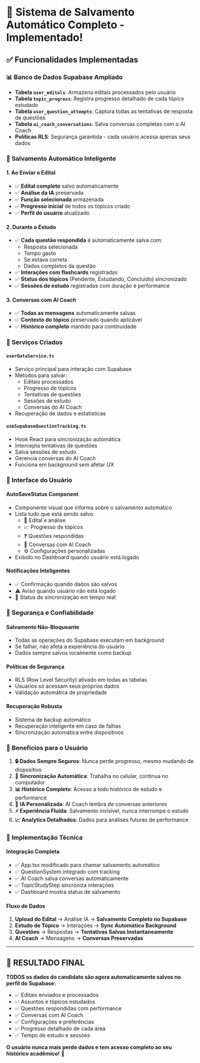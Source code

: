 # 🚀 Sistema de Salvamento Automático Completo - Implementado!

## ✅ Funcionalidades Implementadas

### 📊 **Banco de Dados Supabase Ampliado**
- **Tabela `user_editals`**: Armazena editais processados pelo usuário
- **Tabela `topic_progress`**: Registra progresso detalhado de cada tópico estudado
- **Tabela `user_question_attempts`**: Captura todas as tentativas de resposta de questões
- **Tabela `ai_coach_conversations`**: Salva conversas completas com o AI Coach
- **Políticas RLS**: Segurança garantida - cada usuário acessa apenas seus dados

### 🔄 **Salvamento Automático Inteligente**

#### **1. Ao Enviar o Edital**
- ✅ **Edital completo** salvo automaticamente
- ✅ **Análise da IA** preservada 
- ✅ **Função selecionada** armazenada
- ✅ **Progresso inicial** de todos os tópicos criado
- ✅ **Perfil do usuário** atualizado

#### **2. Durante o Estudo**
- ✅ **Cada questão respondida** é automaticamente salva com:
  - Resposta selecionada
  - Tempo gasto
  - Se estava correta
  - Dados completos da questão
- ✅ **Interações com flashcards** registradas
- ✅ **Status dos tópicos** (Pendente, Estudando, Concluído) sincronizado
- ✅ **Sessões de estudo** registradas com duração e performance

#### **3. Conversas com AI Coach**
- ✅ **Todas as mensagens** automaticamente salvas
- ✅ **Contexto do tópico** preservado quando aplicável
- ✅ **Histórico completo** mantido para continuidade

### 🎯 **Serviços Criados**

#### **`userDataService.ts`**
- Serviço principal para interação com Supabase
- Métodos para salvar:
  - Editais processados
  - Progresso de tópicos
  - Tentativas de questões
  - Sessões de estudo
  - Conversas do AI Coach
- Recuperação de dados e estatísticas

#### **`useSupabaseQuestionTracking.ts`**
- Hook React para sincronização automática
- Intercepta tentativas de questões
- Salva sessões de estudo
- Gerencia conversas do AI Coach
- Funciona em background sem afetar UX

### 🎨 **Interface do Usuário**

#### **AutoSaveStatus Component**
- Componente visual que informa sobre o salvamento automático
- Lista tudo que está sendo salvo:
  - 📄 Edital e análise
  - 📈 Progresso de tópicos
  - ❓ Questões respondidas
  - 🤖 Conversas com AI Coach
  - ⚙️ Configurações personalizadas
- Exibido no Dashboard quando usuário está logado

#### **Notificações Inteligentes**
- ✅ Confirmação quando dados são salvos
- ⚠️ Aviso quando usuário não está logado
- 🔄 Status de sincronização em tempo real

### 🔐 **Segurança e Confiabilidade**

#### **Salvamento Não-Bloqueante**
- Todas as operações do Supabase executam em background
- Se falhar, não afeta a experiência do usuário
- Dados sempre salvos localmente como backup

#### **Políticas de Segurança**
- RLS (Row Level Security) ativado em todas as tabelas
- Usuários só acessam seus próprios dados
- Validação automática de propriedade

#### **Recuperação Robusta**
- Sistema de backup automático
- Recuperação inteligente em caso de falhas
- Sincronização automática entre dispositivos

### 🎯 **Benefícios para o Usuário**

1. **🔒 Dados Sempre Seguros**: Nunca perde progresso, mesmo mudando de dispositivo
2. **📱 Sincronização Automática**: Trabalha no celular, continua no computador
3. **📊 Histórico Completo**: Acesso a todo histórico de estudo e performance
4. **🤖 IA Personalizada**: AI Coach lembra de conversas anteriores
5. **⚡ Experiência Fluida**: Salvamento invisível, nunca interrompe o estudo
6. **📈 Analytics Detalhados**: Dados para análises futuras de performance

### 🔧 **Implementação Técnica**

#### **Integração Completa**
- ✅ App.tsx modificado para chamar salvamento automático
- ✅ QuestionSystem integrado com tracking
- ✅ AI Coach salva conversas automaticamente
- ✅ TopicStudyStep sincroniza interações
- ✅ Dashboard mostra status de salvamento

#### **Fluxo de Dados**
1. **Upload do Edital** → Análise IA → **Salvamento Completo no Supabase**
2. **Estudo de Tópico** → Interações → **Sync Automático Background**
3. **Questões** → Respostas → **Tentativas Salvas Instantaneamente**
4. **AI Coach** → Mensagens → **Conversas Preservadas**

---

## 🎉 **RESULTADO FINAL**

**TODOS os dados do candidato são agora automaticamente salvos no perfil do Supabase:**
- ✅ Editais enviados e processados
- ✅ Assuntos e tópicos estudados
- ✅ Questões respondidas com performance
- ✅ Conversas com AI Coach
- ✅ Configurações e preferências
- ✅ Progresso detalhado de cada área
- ✅ Tempo de estudo e sessões

**O usuário nunca mais perde dados e tem acesso completo ao seu histórico acadêmico!** 🚀